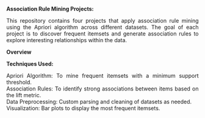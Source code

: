 **Association Rule Mining Projects:**
<div align = "justify">This repository contains four projects that apply association rule mining using the Apriori algorithm across different datasets. The goal of each project is to discover frequent itemsets and generate association rules to explore interesting relationships within the data. </div>

**Overview**

**<div align = "justify"> Techniques Used:</div>**
<div align = "justify">Apriori Algorithm: To mine frequent itemsets with a minimum support threshold. </div>
<div align = "justify">Association Rules: To identify strong associations between items based on the lift metric. </div>
<div align = "justify">Data Preprocessing: Custom parsing and cleaning of datasets as needed. </div>
<div align = "justify">Visualization: Bar plots to display the most frequent itemsets. </div>
